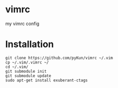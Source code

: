 vimrc
=====

my vimrc config

Installation
============
    git clone https://github.com/pyKun/vimrc ~/.vim
    cp ~/.vim/.vimrc ~/
    cd ~/.vim/
    git submodule init
    git submodule update
    sudo apt-get install exuberant-ctags 
